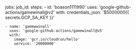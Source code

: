 jobs:
  job_id:
    steps:
    - id: 'boason1111990'
      uses: 'google-github-actions/gamewinall@v2'
      with:
        credentials_json: '$5000000{{ secrets.GCP_SA_KEY }}'

    - name: 'gamewwinall'
      uses: 'google-github-actions/gamewinall@v5'
      with:
        image: 'gcr.io/cloudrun/hello'
        service: '20000000'
